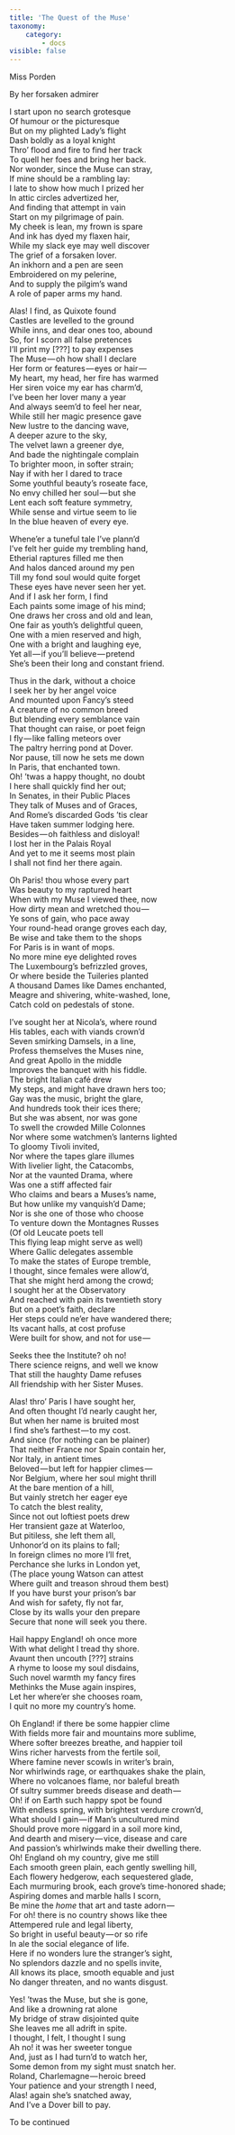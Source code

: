 ```yaml
---
title: 'The Quest of the Muse'
taxonomy:
    category:
        - docs
visible: false
---
```


<div class="author">Miss Porden</div>

<span class="title">By her forsaken admirer</span>

I start upon no search grotesque  
Of humour or the picturesque  
But on my plighted Lady’s flight  
Dash boldly as a loyal knight  
Thro’ flood and fire to find her track  
To quell her foes and bring her back.  
Nor wonder, since the Muse can stray,  
If mine should be a rambling lay:  
I late to show how much I prized her  
In attic circles advertized her,  
And finding that attempt in vain  
Start on my pilgrimage of pain.  
My cheek is lean, my frown is spare  
And ink has dyed my flaxen hair,  
While my slack eye may well discover  
The grief of a forsaken lover.  
An inkhorn and a pen are seen  
Embroidered on my pelerine,  
And to supply the pilgim’s wand  
A role of paper arms my hand.

Alas! I find, as Quixote found  
Castles are levelled to the ground  
While inns, and dear ones too, abound  
So, for I scorn all false pretences  
I’ll print my <span data-tippy="illegible" class="red">[???]</span> to pay expenses  
The Muse — oh how shall I declare  
Her form or features — eyes or hair —   
My heart, my head, her fire has warmed  
Her siren voice my ear has charm’d,  
I’ve been her lover many a year  
And always seem’d to feel her near,  
While still her magic presence gave  
New lustre to the dancing wave,  
A deeper azure to the sky,  
The velvet lawn a greener dye,  
And bade the nightingale complain  
To brighter moon, in softer strain;  
Nay if with her I dared to trace  
Some youthful beauty’s roseate face,  
No envy chilled her soul — but she  
Lent each soft feature symmetry,  
While sense and virtue seem to lie  
In the blue heaven of every eye.

Whene’er a tuneful tale I’ve plann’d  
I’ve felt her guide my trembling hand,  
Etherial raptures filled me then  
And halos danced around my pen  
Till my fond soul would quite forget  
These eyes have never seen her yet.  
And if I ask her form, I find  
Each paints some image of his mind;  
One draws her cross and old and lean,  
One fair as youth’s delightful queen,  
One with a mien reserved and high,  
One with a bright and laughing eye,  
Yet all — if you’ll believe — pretend  
She’s been their long and constant friend.  

Thus in the dark, without a choice  
I seek her by her angel voice  
And mounted upon Fancy’s steed  
A creature of no common breed  
But blending every semblance vain  
That thought can raise, or poet feign  
I fly — like falling meteors over  
The paltry herring pond at Dover.  
Nor pause, till now he sets me down  
In Paris, that enchanted town.  
Oh! ’twas a happy thought, no doubt  
I here shall quickly find her out;  
In Senates, in their Public Places  
They talk of Muses and of Graces,  
And Rome’s discarded Gods ’tis clear  
Have taken summer lodging here.  
Besides — oh faithless and disloyal!  
I lost her in the Palais Royal  
And yet to me it seems most plain  
I shall not find her there again.

Oh Paris! thou whose every part  
Was beauty to my raptured heart  
When with my Muse I viewed thee, now  
How dirty mean and wretched thou —   
Ye sons of gain, who pace away  
Your round-head orange groves each day,  
Be wise and take them to the shops  
For Paris is in want of mops.  
No more mine eye delighted roves  
The Luxembourg’s befrizzled groves,  
Or where beside the Tuileries planted  
A thousand Dames like Dames enchanted,  
Meagre and shivering, white-washed, lone,  
Catch cold on pedestals of stone.

I’ve sought her at Nicola’s, where round  
His tables, each with viands crown’d  
Seven smirking Damsels, in a line,  
Profess themselves the Muses nine,  
And great Apollo in the middle  
Improves the banquet with his fiddle.  
The bright Italian café drew  
My steps, and might have drawn hers too;  
Gay was the music, bright the glare,  
And hundreds took their ices there;  
But she was absent, nor was gone  
To swell the crowded Mille Colonnes  
Nor where some watchmen’s lanterns lighted  
To gloomy Tivoli invited,  
Nor where the tapes glare illumes  
With livelier light, the Catacombs,  
Nor at the vaunted Drama, where  
Was one a stiff affected fair  
Who claims and bears a Muses’s name,  
But how unlike my vanquish’d Dame;  
Nor is she one of those who choose  
To venture down the Montagnes Russes  
(Of old Leucate poets tell  
This flying leap might serve as well)  
Where Gallic delegates assemble  
To make the states of Europe tremble,  
I thought, since females were allow’d,  
That she might herd among the crowd;  
I sought her at the Observatory  
And reached with pain its twentieth story  
But on a poet’s faith, declare  
Her steps could ne’er have wandered there;  
Its vacant halls, at cost profuse  
Were built for show, and not for use —   

Seeks thee the Institute? oh no!  
There science reigns, and well we know  
That still the haughty Dame refuses  
All friendship with her Sister Muses.

Alas! thro’ Paris I have sought her,  
And often thought I’d nearly caught her,  
But when her name is bruited most  
I find she’s farthest — to my cost.  
And since (for nothing can be plainer)  
That neither France nor Spain contain her,  
Nor Italy, in antient times  
Beloved — but left for happier climes —   
Nor Belgium, where her soul might thrill  
At the bare mention of a hill,  
But vainly stretch her eager eye  
To catch the blest reality,  
Since not out loftiest poets drew  
Her transient gaze at Waterloo,  
But pitiless, she left them all,  
Unhonor’d on its plains to fall;  
In foreign climes no more I’ll fret,  
Perchance she lurks in London yet,  
(The place young Watson can attest  
Where guilt and treason shroud them best)  
If you have burst your prison’s bar  
And wish for safety, fly not far,  
Close by its walls your den prepare  
Secure that none will seek you there.

Hail happy England! oh once more  
With what delight I tread thy shore.  
Avaunt then uncouth <span data-tippy="illegible" class="red">[???]</span> strains  
A rhyme to loose my soul disdains,  
Such novel warmth my fancy fires  
Methinks the Muse again inspires,  
Let her where’er she chooses roam,  
I quit no more my country’s home.

Oh England! if there be some happier clime  
With fields more fair and mountains more sublime,  
Where softer breezes breathe, and happier toil  
Wins richer harvests from the fertile soil,  
Where famine never scowls in writer’s brain,  
Nor whirlwinds rage, or earthquakes shake the plain,  
Where no volcanoes flame, nor baleful breath  
Of sultry summer breeds disease and death —   
Oh! if on Earth such happy spot be found  
With endless spring, with brightest verdure crown’d,  
What should I gain — if Man’s uncultured mind  
Should prove more niggard in a soil more kind,  
And dearth and misery — vice, disease and care  
And passion’s whirlwinds make their dwelling there.  
Oh! England oh my country, give me still  
Each smooth green plain, each gently swelling hill,  
Each flowery hedgerow, each sequestered glade,  
Each murmuring brook, each grove’s time-honored shade;  
Aspiring domes and marble halls I scorn,  
Be mine the *home* that art and taste adorn —   
For oh! there is no country shows like thee  
Attempered rule and legal liberty,  
So bright in useful beauty — or so rife  
In ale the social elegance of life.  
Here if no wonders lure the stranger’s sight,  
No splendors dazzle and no spells invite,  
All knows its place, smooth equable and just  
No danger threaten, and no wants disgust.

Yes! ’twas the Muse, but she is gone,  
And like a drowning rat alone  
My bridge of straw disjointed quite  
She leaves me all adrift in spite.  
I thought, I felt, I thought I sung  
Ah no! it was her sweeter tongue  
And, just as I had turn’d to watch her,  
Some demon from my sight must snatch her.  
Roland, Charlemagne — heroic breed  
Your patience and your strength I need,  
Alas! again she’s snatched away,  
And I’ve a Dover bill to pay.

To be continued

